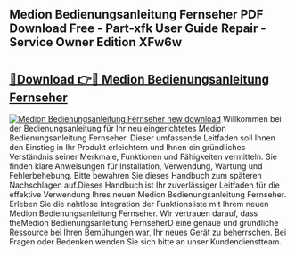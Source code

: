 ## Medion Bedienungsanleitung Fernseher PDF Download Free - Part-xfk User Guide Repair - Service Owner Edition XFw6w

# <h2><a href="http://df07dg.blite.top/?on=Medion+Bedienungsanleitung+Fernseher">🔗Download 👉🔴 Medion Bedienungsanleitung Fernseher</a></h2>

[![Medion Bedienungsanleitung Fernseher new download](https://i.imgur.com/lujVjoI.png)](http://df07dg.blite.top/?on=Medion+Bedienungsanleitung+Fernseher)
Willkommen bei der Bedienungsanleitung für Ihr neu eingerichtetes Medion Bedienungsanleitung Fernseher. Dieser umfassende Leitfaden soll Ihnen den Einstieg in Ihr Produkt erleichtern und Ihnen ein gründliches Verständnis seiner Merkmale, Funktionen und Fähigkeiten vermitteln. Sie finden klare Anweisungen für Installation, Verwendung, Wartung und Fehlerbehebung. Bitte bewahren Sie dieses Handbuch zum späteren Nachschlagen auf.Dieses Handbuch ist Ihr zuverlässiger Leitfaden für die effektive Verwendung Ihres neuen Medion Bedienungsanleitung Fernseher. Erleben Sie die nahtlose Integration der Funktionsliste mit Ihrem neuen Medion Bedienungsanleitung Fernseher. Wir vertrauen darauf, dass theMedion Bedienungsanleitung FernseherD eine genaue und gründliche Ressource bei Ihren Bemühungen war, Ihr neues Gerät zu beherrschen. Bei Fragen oder Bedenken wenden Sie sich bitte an unser Kundendienstteam.
